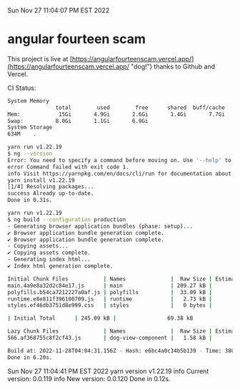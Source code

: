 Sun Nov 27 11:04:07 PM EST 2022

# angular fourteen scam


This project is live at [https://angularfourteenscam.vercel.app/](https://angularfourteenscam.vercel.app/ "dog!") thanks to Github and Vercel.

CI Status: 

```bash
System Memory
               total        used        free      shared  buff/cache   available
Mem:            15Gi       4.9Gi       2.6Gi       1.4Gi       7.7Gi       8.7Gi
Swap:          8.0Gi       1.1Gi       6.9Gi
System Storage
634M	.
```
```bash
yarn run v1.22.19
$ ng --version
Error: You need to specify a command before moving on. Use '--help' to view the available commands.
error Command failed with exit code 1.
info Visit https://yarnpkg.com/en/docs/cli/run for documentation about this command.
yarn install v1.22.19
[1/4] Resolving packages...
success Already up-to-date.
Done in 0.31s.
```
```bash
yarn run v1.22.19
$ ng build --configuration production
- Generating browser application bundles (phase: setup)...
✔ Browser application bundle generation complete.
✔ Browser application bundle generation complete.
- Copying assets...
✔ Copying assets complete.
- Generating index html...
✔ Index html generation complete.

Initial Chunk Files           | Names              |  Raw Size | Estimated Transfer Size
main.4a9e8a32d2c84e17.js      | main               | 209.27 kB |                57.46 kB
polyfills.b54ca7212227a0af.js | polyfills          |  33.09 kB |                10.65 kB
runtime.e8e811f396100709.js   | runtime            |   2.73 kB |                 1.27 kB
styles.ef46db3751d8e999.css   | styles             |   0 bytes |                       -

| Initial Total      | 245.09 kB |                69.38 kB

Lazy Chunk Files              | Names              |  Raw Size | Estimated Transfer Size
566.af368755c8f2cf43.js       | dog-view-component |   1.58 kB |               792 bytes

Build at: 2022-11-28T04:04:31.156Z - Hash: e6bc4a0c34b5b139 - Time: 3800ms
Done in 6.20s.
```
Sun Nov 27 11:04:41 PM EST 2022
yarn version v1.22.19
info Current version: 0.0.119
info New version: 0.0.120
Done in 0.12s.
